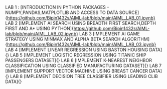 LAB 1 : [INTRODUCTION IN PYTHON PACKAGES - NUMPY,PANDAS,MATPLOTLIB AND ACCESS TO DATA SOURCE] {https://github.com/Bipin1432s/AIML-lab/blob/main/AIML_LAB_01.ipynb}
LAB 2 [IMPLEMENT AI SEARCH USING BREADTH FIRST SEARCH,DEPTH FIRST AND A* USING PYTHON]{https://github.com/Bipin1432s/AIML-lab/blob/main/AIML_LAB_02.ipynb}
LAB 3 [IMPLEMENT AI GAME STRATEGY USING MINMAX AND ALPHA BETA SEARCH ALGORITHM]{https://github.com/Bipin1432s/AIML-lab/blob/main/AIML_LAB_03.ipynb}
LAB 4 [IMPLEMENT LINEAR REGRESSION USING BASTON HOUSING DATA]{}
LAB 5 [IMPLEMENT LOGISTIC REGRESSION USING TITANIC SHIP PASSENGERS DATASET]{}
LAB 6 [IMPLEMENT K-NEAREST NEIGHBOR CLASSIFICATION USING CLASSIFIED MANUFACTURING DATASET]{}
LAB 7 [IMPLEMENT SUPPORT VECTOR MACHINE USING BREAST CANCER DATA]{}
LAB 8 [IMPLEMENT DECISION TREE CLASSIFIER USING LEADING CLIB DATA]{}






